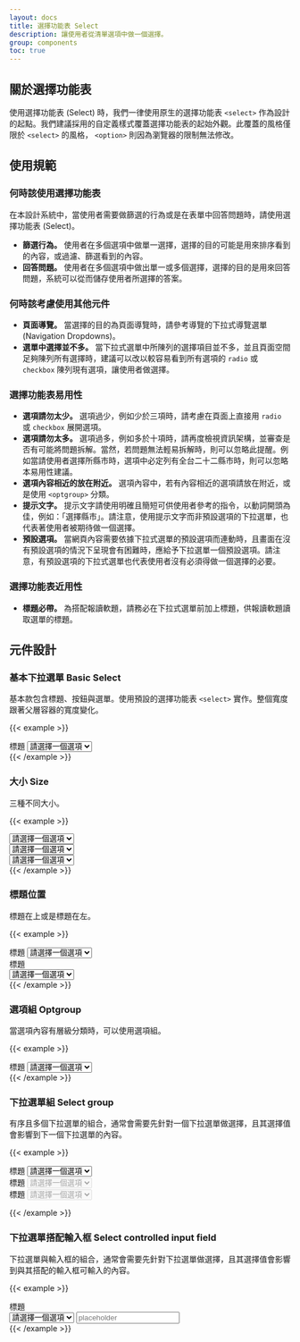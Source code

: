 ```yaml
---
layout: docs
title: 選擇功能表 Select
description: 讓使用者從清單選項中做一個選擇。
group: components
toc: true
---
```


## 關於選擇功能表

使用選擇功能表 (Select) 時，我們一律使用原生的選擇功能表 `<select>` 作為設計的起點。我們建議採用的自定義樣式覆蓋選擇功能表的起始外觀。此覆蓋的風格僅限於 `<select>` 的風格， `<option>` 則因為瀏覽器的限制無法修改。

## 使用規範

### 何時該使用選擇功能表

在本設計系統中，當使用者需要做篩選的行為或是在表單中回答問題時，請使用選擇功能表 (Select)。

- **篩選行為。** 使用者在多個選項中做單一選擇，選擇的目的可能是用來排序看到的內容，或過濾、篩選看到的內容。
- **回答問題。** 使用者在多個選項中做出單一或多個選擇，選擇的目的是用來回答問題，系統可以從而儲存使用者所選擇的答案。

### 何時該考慮使用其他元件

- **頁面導覽。** 當選擇的目的為頁面導覽時，請參考導覽的下拉式導覽選單 (Navigation Dropdowns)。
- **選單中選擇並不多。** 當下拉式選單中所陳列的選擇項目並不多，並且頁面空間足夠陳列所有選擇時，建議可以改以較容易看到所有選項的 `radio` 或 `checkbox` 陳列現有選項，讓使用者做選擇。

### 選擇功能表易用性

- **選項請勿太少。** 選項過少，例如少於三項時，請考慮在頁面上直接用 `radio` 或 `checkbox` 展開選項。
- **選項請勿太多。** 選項過多，例如多於十項時，請再度檢視資訊架構，並審查是否有可能將問題拆解。當然，若問題無法輕易拆解時，則可以忽略此提醒。例如當請使用者選擇所縣市時，選項中必定列有全台二十二縣市時，則可以忽略本易用性建議。
- **選項內容相近的放在附近。** 選項內容中，若有內容相近的選項請放在附近，或是使用 `<optgroup>` 分類。
- **提示文字。** 提示文字請使用明確且簡短可供使用者參考的指令，以動詞開頭為佳，例如：「選擇縣市」。請注意，使用提示文字而非預設選項的下拉選單，也代表著使用者被期待做一個選擇。
- **預設選項。** 當網頁內容需要依據下拉式選單的預設選項而連動時，且畫面在沒有預設選項的情況下呈現會有困難時，應給予下拉選單一個預設選項。請注意，有預設選項的下拉式選單也代表使用者沒有必須得做一個選擇的必要。

### 選擇功能表近用性

- **標題必帶。** 為搭配報讀軟題，請務必在下拉式選單前加上標題，供報讀軟題讀取選單的標題。

## 元件設計

### 基本下拉選單 Basic Select

基本款包含標題、按鈕與選單。使用預設的選擇功能表 `<select>` 實作。整個寬度跟著父層容器的寬度變化。

{{< example >}}
<div class="row d-flex justify-content-center">
  <div class="col-lg-4">
    <label for="example1" class="form-label">標題</label>
    <select class="form-select" id="example1" aria-label="example1">
      <option selected>請選擇一個選項</option>
      <option value="1">選項一</option>
      <option value="2">選項二</option>
      <option value="3">選項三</option>
    </select>
  </div>
</div>
{{< /example >}}

### 大小 Size

三種不同大小。

{{< example >}}
<div class="row d-flex justify-content-center">
  <div class="col-lg-4 py-3">
    <select class="form-select form-select-sm" id="example4" aria-label="example4">
      <option selected>請選擇一個選項</option>
      <option value="1">選項一</option>
      <option value="2">選項二</option>
      <option value="3">選項三</option>
    </select>
  </div>
    <div class="col-lg-4 py-3">
    <select class="form-select" id="example2" aria-label="example2">
      <option selected>請選擇一個選項</option>
      <option value="1">選項一</option>
      <option value="2">選項二</option>
      <option value="3">選項三</option>
    </select>
  </div>
    <div class="col-lg-4 py-3">
    <select class="form-select form-select-lg" id="example3" aria-label="example3">
      <option selected>請選擇一個選項</option>
      <option value="1">選項一</option>
      <option value="2">選項二</option>
      <option value="3">選項三</option>
    </select>
  </div>
</div>
{{< /example >}}

### 標題位置

標題在上或是標題在左。

{{< example >}}
<div class="row d-flex justify-content-center py-3">
  <div class="col-lg-6">
    <label for="example5" class="form-label">標題</label>
    <select class="form-select" id="example5" aria-label="example5">
      <option selected>請選擇一個選項</option>
      <option value="1">選項一</option>
      <option value="2">選項二</option>
      <option value="3">選項三</option>
    </select>
  </div>
</div>
<div class="row d-flex justify-content-center py-3">
  <div class="col-lg-6">
    <div class="row">
      <div class="col-3">
        <label for="example6" class="form-label align-self-center">標題</label>
      </div>
      <div class="col-9">
        <select class="form-select" id="example6" aria-label="example6">
          <option selected>請選擇一個選項</option>
          <option value="1">選項一</option>
          <option value="2">選項二</option>
          <option value="3">選項三</option>
        </select>
      </div>
    </div>
  </div>
</div>
{{< /example >}}

### 選項組 Optgroup

當選項內容有層級分類時，可以使用選項組。

{{< example >}}
<div class="row d-flex justify-content-center">
  <div class="col-lg-4">
    <label for="example7" class="form-label">標題</label>
    <select class="form-select" id="example7" aria-label="example7">
      <option  selected>請選擇一個選項</option>
      <optgroup label="分類一">
        <option value="1">選項一</option>
        <option value="2">選項二</option>
        <option value="3">選項三</option>
        <option value="4">選項四</option>
      </optgroup>
      <optgroup  label="分類二">
        <option value="5">選項一</option>
        <option value="6">選項二</option>
        <option value="7">選項三</option>
        <option value="8">選項四</option>
      </optgroup>
    </select>
  </div>
</div>
{{< /example >}}

### 下拉選單組 Select group

有序且多個下拉選單的組合，通常會需要先針對一個下拉選單做選擇，且其選擇值會影響到下一個下拉選單的內容。

{{< example >}}
<div class="row d-flex justify-content-center py-3">
  <div class="col-lg-4 py-3">
    <label for="example8" class="form-label">標題</label>
    <select class="form-select" id="example8" aria-label="example8" onchange="ShowSelect2()">
      <option  value="0" selected>請選擇一個選項</option>
      <option  value="1">選項一</option>
      <option  value="2">選項二</option>
      <option  value="3">選項三</option>
    </select>
  </div>
  <div class="col-lg-4 py-3">
    <label for="example9" class="form-label">標題</label>
    <select class="form-select" id="example9" aria-label="example9" disabled onchange="ShowSelect3()">
      <option  value="0" selected>請選擇一個選項</option>
      <option  value="1">選項一</option>
      <option  value="2">選項二</option>
      <option  value="3">選項三</option>
    </select>
  </div>
  <div class="col-lg-4 py-3">
    <label for="example10" class="form-label">標題</label>
    <select class="form-select" id="example10" aria-label="example10" disabled>
      <option  value="0" selected>請選擇一個選項</option>
      <option  value="1">選項一</option>
      <option  value="2">選項二</option>
      <option  value="3">選項三</option>
    </select>
  </div>
</div>

<script>
  const ShowSelect2 = () => {
    document.getElementById("example8").value !== '0' ? document.getElementById("example9").disabled = false : document.getElementById("example9").disabled = true; document.getElementById("example9").value = '0'; document.getElementById("example10").disabled = true; document.getElementById("example10").value = '0'
  }

  const ShowSelect3 = () => {
    document.getElementById("example9").value !== '0' ? document.getElementById("example10").disabled = false : document.getElementById("example10").disabled = true; document.getElementById("example10").value = '0'
  }
</script>
{{< /example >}}

### 下拉選單搭配輸入框 Select controlled input field

下拉選單與輸入框的組合，通常會需要先針對下拉選單做選擇，且其選擇值會影響到與其搭配的輸入框可輸入的內容。

{{< example >}}
<div class="row d-flex justify-content-center">
  <div class="col-lg-6">
    <label for="example11" class="form-label">標題</label>
    <div class="input-group">
      <select class="form-select" id="example11" aria-label="example11">
        <option selected>請選擇一個選項</option>
        <option value="1">選項一</option>
        <option value="2">選項二</option>
        <option value="3">選項三</option>
      </select>
      <input type="text" class="form-control" placeholder="placeholder" aria-label="example11">
    </div>
  </div>
</div>
{{< /example >}}